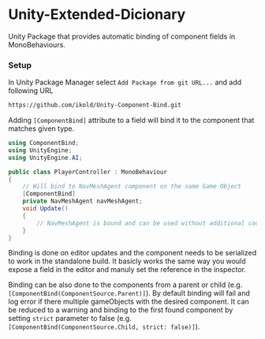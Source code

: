# Unity-Extended-Dicionary
Unity Package that provides automatic binding of component fields in MonoBehaviours.

### Setup
In Unity Package Manager select `Add Package from git URL...` and add following URL
```sh
https://github.com/ikold/Unity-Component-Bind.git
```

Adding `[ComponentBind]` attribute to a field will bind it to the component that matches given type.

```C#
using ComponentBind;
using UnityEngine;
using UnityEngine.AI;

public class PlayerController : MonoBehaviour
{
	// Will bind to NavMeshAgent component on the same Game Object
	[ComponentBind]
	private NavMeshAgent navMeshAgent;
	void Update()
	{
		// NavMeshAgent is bound and can be used without additional code setup
	}
}
```

Binding is done on editor updates and the component needs to be serialized to work in the standalone build.
It basicly works the same way you would expose a field in the editor and manuly set the reference in the inspector.

Binding can be also done to the components from a parent or child (e.g. `[ComponentBind(ComponentSource.Parent)]`).
By default binding will fail and log error if there multiple gameObjects with the desired component. It can be reduced to a warning and binding to the first found component by setting `strict` parameter to false (e.g. `[ComponentBind(ComponentSource.Child, strict: false)]`).